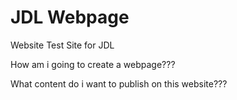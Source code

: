 # JDL Webpage
Website Test Site for JDL


How am i going to create a webpage???

What content do i want to publish on this website???
